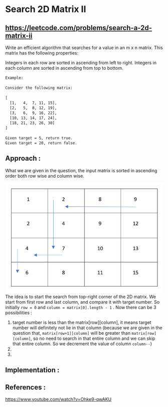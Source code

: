 # Search 2D Matrix II
## https://leetcode.com/problems/search-a-2d-matrix-ii

Write an efficient algorithm that searches for a value in an m x n matrix. This matrix has the following properties:

Integers in each row are sorted in ascending from left to right.
Integers in each column are sorted in ascending from top to bottom.

```
Example:

Consider the following matrix:

[
  [1,   4,  7, 11, 15],
  [2,   5,  8, 12, 19],
  [3,   6,  9, 16, 22],
  [10, 13, 14, 17, 24],
  [18, 21, 23, 26, 30]
]

Given target = 5, return true.
Given target = 20, return false.
```

## Approach :
What we are given in the question, the input matrix is sorted in ascending order both row wise and column wise.

![Search 2D Matrix sorted row and column wise](search-2D-grid.PNG?raw=true "Search 2D Matrix sorted row and column wise")
The idea is to start the search from top-right corner of the 2D matrix.
We start from first row and last column, and compare it with target number. 
So  initially `row = 0` and `column = matrix[0].length - 1` . Now there can be 3 possibilities :
1. target number is less than the matrix[row][column], it means target number will definitely not lie in that column (because we are given in the question that, `matrix[row+1][column]` will be greater than `matrix[row][column]`, so no need to search in that entire column and we can skip that entire column. So we decrement the value of column `column--`) 
2.
3.

## Implementation :


## References :
https://www.youtube.com/watch?v=Ohke9-qwAKU

